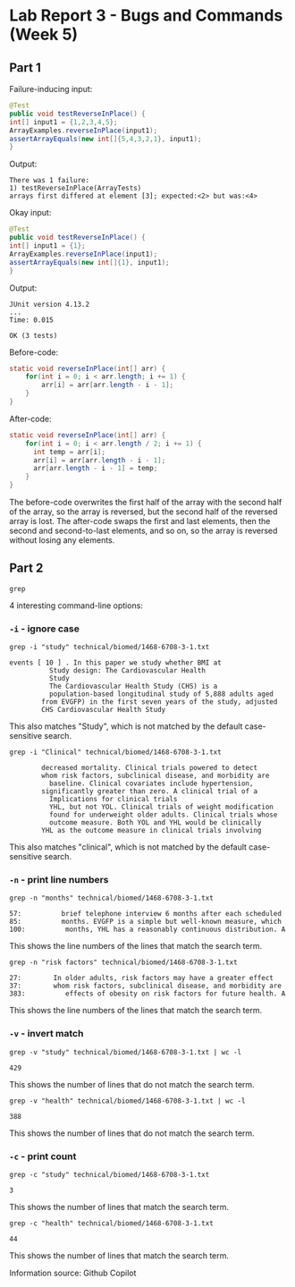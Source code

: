 # Lab Report 3 - Bugs and Commands (Week 5)

## Part 1

Failure-inducing input:

```java
@Test 
public void testReverseInPlace() {
int[] input1 = {1,2,3,4,5};
ArrayExamples.reverseInPlace(input1);
assertArrayEquals(new int[]{5,4,3,2,1}, input1);
}
```

Output:

```plaintext
There was 1 failure:
1) testReverseInPlace(ArrayTests)
arrays first differed at element [3]; expected:<2> but was:<4>
```

Okay input:

```java
@Test 
public void testReverseInPlace() {
int[] input1 = {1};
ArrayExamples.reverseInPlace(input1);
assertArrayEquals(new int[]{1}, input1);
}
```

Output:

```plaintext
JUnit version 4.13.2
...
Time: 0.015

OK (3 tests)
```

Before-code:

```java
static void reverseInPlace(int[] arr) {
    for(int i = 0; i < arr.length; i += 1) {
        arr[i] = arr[arr.length - i - 1];
    }
}
```

After-code:

```java
static void reverseInPlace(int[] arr) {
    for(int i = 0; i < arr.length / 2; i += 1) {
      int temp = arr[i];
      arr[i] = arr[arr.length - i - 1];
      arr[arr.length - i - 1] = temp;
    }
}
```

The before-code overwrites the first half of the array with the second half of the array, so the array is reversed, but the second half of the reversed array is lost. The after-code swaps the first and last elements, then the second and second-to-last elements, and so on, so the array is reversed without losing any elements.

## Part 2

`grep`

4 interesting command-line options:

### `-i` - ignore case

`grep -i "study" technical/biomed/1468-6708-3-1.txt`

```plaintext
events [ 10 ] . In this paper we study whether BMI at
          Study design: The Cardiovascular Health
          Study
          The Cardiovascular Health Study (CHS) is a
          population-based longitudinal study of 5,888 adults aged 
        from EVGFP) in the first seven years of the study, adjusted
        CHS Cardiovascular Health Study
```

This also matches "Study", which is not matched by the default case-sensitive search.

`grep -i "Clinical" technical/biomed/1468-6708-3-1.txt`

```plaintext
        decreased mortality. Clinical trials powered to detect
        whom risk factors, subclinical disease, and morbidity are  
          baseline. Clinical covariates include hypertension,      
        significantly greater than zero. A clinical trial of a     
          Implications for clinical trials
          YHL, but not YOL. Clinical trials of weight modification 
          found for underweight older adults. Clinical trials whose
          outcome measure. Both YOL and YHL would be clinically    
        YHL as the outcome measure in clinical trials involving
```

This also matches "clinical", which is not matched by the default case-sensitive search.

### `-n` - print line numbers

`grep -n "months" technical/biomed/1468-6708-3-1.txt`

```plaintext
57:          brief telephone interview 6 months after each scheduled
85:          months. EVGFP is a simple but well-known measure, which
100:          months, YHL has a reasonably continuous distribution. A
```

This shows the line numbers of the lines that match the search term.

`grep -n "risk factors" technical/biomed/1468-6708-3-1.txt`

```plaintext
27:        In older adults, risk factors may have a greater effect
37:        whom risk factors, subclinical disease, and morbidity are
383:          effects of obesity on risk factors for future health. A
```

This shows the line numbers of the lines that match the search term.

### `-v` - invert match

`grep -v "study" technical/biomed/1468-6708-3-1.txt | wc -l`

```plaintext
429
```

This shows the number of lines that do not match the search term.

`grep -v "health" technical/biomed/1468-6708-3-1.txt | wc -l`
  
```plaintext
388
```

This shows the number of lines that do not match the search term.

### `-c` - print count

`grep -c "study" technical/biomed/1468-6708-3-1.txt`

```plaintext
3
```

This shows the number of lines that match the search term.

`grep -c "health" technical/biomed/1468-6708-3-1.txt`
  
```plaintext
44
```

This shows the number of lines that match the search term.

Information source: Github Copilot
